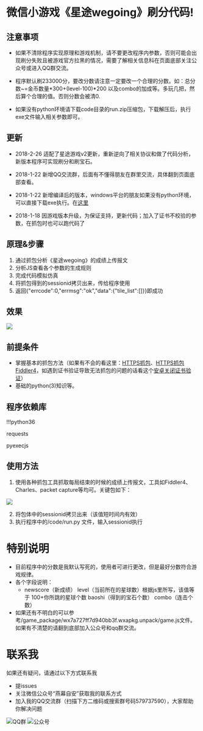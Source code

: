 # 微信小游戏《星途wegoing》刷分代码!

## 注意事项

* 如果不清除程序实现原理和游戏机制，请不要更改程序内参数，否则可能会出现刷分失败且被游戏官方拉黑的情况，需要了解相关信息科在页面底部关注公众号或进入QQ群交流。

* 程序默认刷233000分，要改分数请注意一定要改一个合理的分数。如：总分数~=金币数量*300+(level-100)*200 以及combo的加成等。多玩几把，然后算个合理的值。否则分数会被清0.

* 如果没有python环境请下载code目录的run.zip压缩包，下载解压后，执行exe文件输入相关参数即可。


## 更新

* 2018-2-26 适配了星途游戏v2更新，重新逆向了相关协议和做了代码分析，新版本程序可实现刷分和刷宝石。

* 2018-1-22 新增QQ交流群，后面有不懂得朋友在群里交流，具体翻到页面底部查看。

* 2018-1-22 新增编译后的版本，windows平台的朋友如果没有python环境，可以直接下载exe执行。在[这里](https://github.com/Mocha-L/wechat_wegoing/tree/master/code)

* 2018-1-18 因游戏版本升级，为保证支持，更新代码；加入了证书不校验的参数，在抓包时也可以跑代码了

## 原理&步骤

1. 通过抓包分析《星途wegoing》的成绩上传报文
2. 分析JS查看各个参数的生成规则
3. 完成代码模拟仿真
4. 将抓包得到的sessionid拷贝出来，传给程序使用
5. 返回{"errcode":0,"errmsg":"ok","data":{"tile_list":[]}}即成功

## 效果

![](https://github.com/Mocha-L/wechat_wegoing/blob/master/image/my_score.png)

## 前提条件
* 掌握基本的抓包方法（如果有不会的看这里：[HTTPS抓包](http://mp.weixin.qq.com/s/JxJWZk-uMMjLcLQFTQ7thA)、[HTTPS抓包Fiddler4](http://mp.weixin.qq.com/s/dwJCfcPLY2Nxf_R8O4R__A)，如遇到证书验证导致无法抓包的问题的话看这个[安卓关闭证书验证](https://mp.weixin.qq.com/s/vA7u2f8NXiDW--IU50e_cQ)）
* 基础的python(3)知识等。

## 程序依赖库
  !!!python36
  
  requests
  
  pyexecjs

## 使用方法

1. 使用各种抓包工具抓取每局结束的时候的成绩上传报文，工具如Fiddler4、Charles、packet capture等均可。关键包如下：

![](https://github.com/Mocha-L/wechat_wegoing/blob/master/image/packet.png)

2. 将包体中的sessionid拷贝出来（该值短时间内有效）
3. 执行程序中的/code/run.py 文件，输入sessionid执行

# 特别说明

* 目前程序中的分数是我默认写死的，使用者可进行更改，但是最好分数符合游戏规律。
* 各个字段说明：
   
    * newscore（新成绩） 
      level（当前所在的星球数）根据js里所写，该值等于 100+你所跳的星球个数 
      baoshi（得到的宝石个数）
      combo（连击个数）
* 如果还有不明白的可以参考/game_package/wx7a727ff7d940bb3f.wxapkg.unpack/game.js文件。如果有不清楚的请翻到底部加入公众号和qq群交流。

# 联系我
如果还有疑问，请通过以下方式联系我
* 提issues
* 关注微信公众号“燕幕自安”获取我的联系方式
* 加入我的QQ交流群（扫描下方二维码或搜索群号码579737590），大家帮助你解决问题

![QQ群](https://github.com/Mocha-L/wechat_wegoing/blob/master/image/qq.png)
![公众号](https://github.com/Mocha-L/Fitness_wxApp/blob/master/res/my_qr2.jpg)



